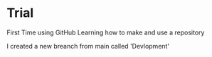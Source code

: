 # Trial
First Time using GitHub
Learning how to make and use a repository

I created a new breanch from main called 'Devlopment'
